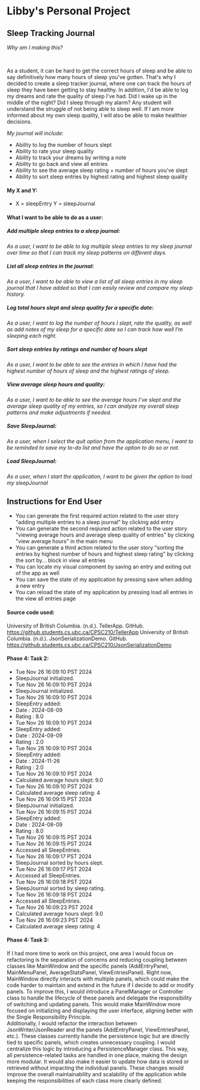 # Libby's Personal Project

## Sleep Tracking Journal 

*Why am I making this?*

<br>

As a student, it can be hard to get the correct hours of sleep and be able to say definitively how many hours of sleep you've gotten.
That's why I decided to create a sleep tracker journal, where one can track the hours of sleep they have been getting to stay healthy. 
In addition, I'd be able to log my dreams and rate the quality of sleep I've had. Did I wake up in the middle of the night? Did I sleep through my alarm? Any student will understand the struggle of not being able to sleep well. If I am more informed about my own sleep quality, I will also be able to make healthier decisions. 

*My journal will include:*
- Ability to log the number of hours slept
- Ability to rate your sleep quality
- Ability to track your dreams by writing a note  
- Ability to go back and view all entries
- Ability to see the average sleep rating + number of hours you've slept
- Ability to sort sleep entries by highest rating and highest sleep quality

#### My X and Y: 
- X = sleepEntry Y = sleepJournal

#### What I want to be able to do as a user:

##### Add multiple sleep entries to a sleep journal:
*As a user, I want to be able to log multiple sleep entries to my sleep journal over time so that I can track my sleep patterns on different days.*

##### List all sleep entries in the journal:
*As a user, I want to be able to view a list of all sleep entries in my sleep journal that I have added so that I can easily review and compare my sleep history.*

##### Log total hours slept and sleep quality for a specific date:
*As a user, I want to log the number of hours I slept, rate the quality, as well as add notes of my sleep for a specific date so I can track how well I’m sleeping each night.*

##### Sort sleep entries by ratings and number of hours slept 
*As a user, I want to be able to see the entries in which I have had the highest number of hours of sleep and the highest ratings of sleep.*

##### View average sleep hours and quality:
*As a user, I want to be able to see the average hours I’ve slept and the average sleep quality of my entries, so I can analyze my overall sleep patterns and make adjustments if needed.*

##### Save SleepJournal:
*As a user, when I select the quit option from the application menu, I want to be reminded to save my to-do list and have the option to do so or not.*

##### Load SleepJournal:
*As a user, when I start the application, I want to be given the option to load my sleepJournal*

## Instructions for End User

- You can generate the first required action related to the user story "adding multiple entries to a sleep journal" by clicking add entry
- You can generate the second reqiured action related to the user story "viewing average hours and average sleep quality of entries" by clicking "view average hours" in the main menu
- You can generate a third action related to the user story "sorting the entries by highest number of hours and highest sleep rating" by clicking the sort by... block in view all entries 
- You can locate my visual component by saving an entry and exiting out of the app as well
- You can save the state of my application by pressing save when adding a new entry
- You can reload the state of my application by pressing load all entries in the view all entries page 

#### Source code used: 
University of British Columbia. (n.d.). TellerApp. GitHub. https://github.students.cs.ubc.ca/CPSC210/TellerApp
University of British Columbia. (n.d.). JsonSerializationDemo. GitHub. https://github.students.cs.ubc.ca/CPSC210/JsonSerializationDemo

#### Phase 4: Task 2:
-   Tue Nov 26 16:09:10 PST 2024
-   SleepJournal initialized.
-   Tue Nov 26 16:09:10 PST 2024
-   SleepJournal initialized.
-   Tue Nov 26 16:09:10 PST 2024
-   SleepEntry added:
 -  Date : 2024-08-09
 -  Rating : 8.0
-   Tue Nov 26 16:09:10 PST 2024
-   SleepEntry added:
 -  Date : 2024-09-09
 -  Rating : 2.0
-   Tue Nov 26 16:09:10 PST 2024
-   SleepEntry added:
-   Date : 2024-11-26
-   Rating : 2.0
-   Tue Nov 26 16:09:10 PST 2024
-   Calculated average hours slept: 9.0
-   Tue Nov 26 16:09:10 PST 2024
-   Calculated average sleep rating: 4
-   Tue Nov 26 16:09:15 PST 2024
-   SleepJournal initialized.
-   Tue Nov 26 16:09:15 PST 2024
-   SleepEntry added:
-   Date : 2024-08-09
-   Rating : 8.0
-   Tue Nov 26 16:09:15 PST 2024
-   Tue Nov 26 16:09:15 PST 2024
-   Accessed all SleepEntries.
-   Tue Nov 26 16:09:17 PST 2024
-   SleepJournal sorted by hours slept.
-   Tue Nov 26 16:09:17 PST 2024
-   Accessed all SleepEntries.
-   Tue Nov 26 16:09:18 PST 2024
-   SleepJournal sorted by sleep rating.
-   Tue Nov 26 16:09:18 PST 2024
-   Accessed all SleepEntries.
-   Tue Nov 26 16:09:23 PST 2024
-   Calculated average hours slept: 9.0
-   Tue Nov 26 16:09:23 PST 2024
-   Calculated average sleep rating: 4


#### Phase 4: Task 3:
If I had more time to work on this project, one area I would focus on refactoring is the separation of concerns and reducing coupling between classes like MainWindow and the specific panels (AddEntryPanel, MainMenuPanel, AverageStatsPanel, ViewEntriesPanel). Right now, MainWindow directly interacts with multiple panels, which could make the code harder to maintain and extend in the future if I decide to add or modify panels. To improve this, I would introduce a PanelManager or Controller class to handle the lifecycle of these panels and delegate the responsibility of switching and updating panels. This would make MainWindow more focused on initializing and displaying the user interface, aligning better with the Single Responsibility Principle.
<br>
Additionally, I would refactor the interaction between JsonWriter/JsonReader and the panels (AddEntryPanel, ViewEntriesPanel, etc.). These classes currently handle the persistence logic but are directly tied to specific panels, which creates unnecessary coupling. I would centralize this logic by introducing a PersistenceManager class. This way, all persistence-related tasks are handled in one place, making the design more modular. It would also make it easier to update how data is stored or retrieved without impacting the individual panels. These changes would improve the overall maintainability and scalability of the application while keeping the responsibilities of each class more clearly defined.